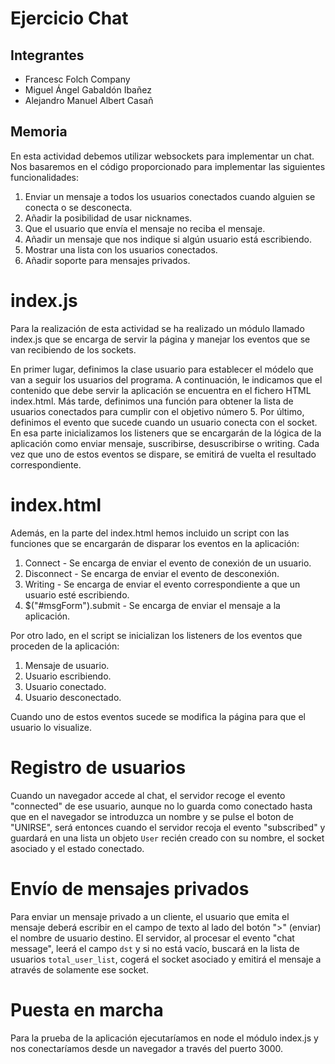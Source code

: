 # Ejercicio Chat
## Integrantes

- Francesc Folch Company
- Miguel Ángel Gabaldón Ibañez
- Alejandro Manuel Albert Casañ

## Memoria

En esta actividad debemos utilizar websockets para implementar un chat. Nos basaremos en el código proporcionado para implementar las siguientes funcionalidades:

1. Enviar un mensaje a todos los usuarios conectados cuando alguien se
conecta o se desconecta.
2. Añadir la posibilidad de usar nicknames.
3. Que el usuario que envía el mensaje no reciba el mensaje.
4. Añadir un mensaje que nos indique si algún usuario está escribiendo.
5. Mostrar una lista con los usuarios conectados.
6. Añadir soporte para mensajes privados.

# index.js
Para la realización de esta actividad se ha realizado un módulo llamado index.js que se encarga de servir la página y manejar los eventos que se van recibiendo de los sockets.

En primer lugar, definimos la clase usuario para establecer el módelo que van a seguir los usuarios del programa. A continuación, le indicamos que el contenido que debe servir la aplicación se encuentra en el fichero HTML index.html. Más tarde, definimos una función para obtener la lista de usuarios conectados para cumplir con el objetivo número 5. Por último, definimos el evento que sucede cuando un usuario conecta con el socket. En esa parte inicializamos los listeners que se encargarán de la lógica de la aplicación como enviar mensaje, suscribirse, desuscribirse o writing. Cada vez que uno de estos eventos se dispare, se emitirá de vuelta el resultado correspondiente.

# index.html
Además, en la parte del index.html hemos incluido un script con las funciones que se encargarán de disparar los eventos en la aplicación:
1. Connect - Se encarga de enviar el evento de conexión de un usuario.
2. Disconnect - Se encarga de enviar el evento de desconexión.
3. Writing - Se encarga de enviar el evento correspondiente a que un usuario esté escribiendo.
4. $("#msgForm").submit - Se encarga de enviar el mensaje a la aplicación.

Por otro lado, en el script se inicializan los listeners de los eventos que proceden de la aplicación:
1. Mensaje de usuario.
2. Usuario escribiendo.
3. Usuario conectado.
4. Usuario desconectado.

Cuando uno de estos eventos sucede se modifica la página para que el usuario lo visualize.

# Registro de usuarios

Cuando un navegador accede al chat, el servidor recoge el evento "connected" de ese usuario, aunque no lo guarda como conectado hasta que en el navegador se introduzca un nombre y se pulse el boton de "UNIRSE", será entonces cuando el servidor recoja el evento "subscribed" y guardará en una lista un objeto `User` recién creado con su nombre, el socket asociado y el estado conectado.

# Envío de mensajes privados

Para enviar un mensaje privado a un cliente, el usuario que emita el mensaje deberá escribir en el campo de texto al lado del botón ">" (enviar) el nombre de usuario destino. El servidor, al procesar el evento "chat message", leerá el campo `dst` y si no está vacío, buscará en la lista de usuarios `total_user_list`, cogerá el socket asociado y emitirá el mensaje a através de solamente ese socket.

# Puesta en marcha

Para la prueba de la aplicación ejecutaríamos en node el módulo index.js y nos conectaríamos desde un navegador a través del puerto 3000.

